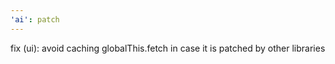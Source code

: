 ```yaml
---
'ai': patch
---
```


fix (ui): avoid caching globalThis.fetch in case it is patched by other libraries
